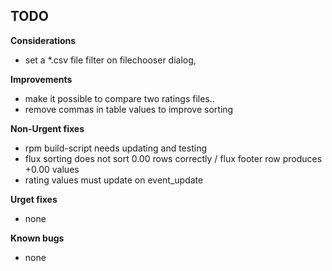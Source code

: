 
## TODO

**Considerations**
* set a *.csv file filter on filechooser dialog, 

**Improvements**
* make it possible to compare two ratings files..
* remove commas in table values to improve sorting

**Non-Urgent fixes**
* rpm build-script needs updating and testing
* flux sorting does not sort 0.00 rows correctly / 
  flux footer row produces +0.00 values
* rating values must update on event_update

**Urget fixes**
* none

**Known bugs**
* none

